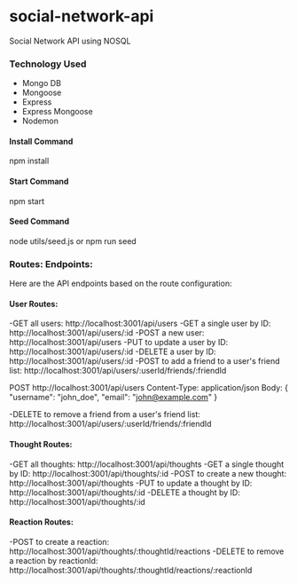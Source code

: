 # social-network-api
Social Network API using NOSQL

### Technology Used
- Mongo DB
- Mongoose
- Express
- Express Mongoose
- Nodemon


#### Install Command
npm install

#### Start Command
npm start

#### Seed Command
node utils/seed.js or npm run seed

### Routes: Endpoints:
Here are the API endpoints based on the route configuration:

#### User Routes:
-GET all users: http://localhost:3001/api/users
-GET a single user by ID: http://localhost:3001/api/users/:id
-POST a new user: http://localhost:3001/api/users
-PUT to update a user by ID: http://localhost:3001/api/users/:id
-DELETE a user by ID: http://localhost:3001/api/users/:id
-POST to add a friend to a user's friend list: http://localhost:3001/api/users/:userId/friends/:friendId

POST http://localhost:3001/api/users
Content-Type: application/json
Body: {
  "username": "john_doe",
  "email": "john@example.com"
}



-DELETE to remove a friend from a user's friend list: http://localhost:3001/api/users/:userId/friends/:friendId


#### Thought Routes:
-GET all thoughts: http://localhost:3001/api/thoughts
-GET a single thought by ID: http://localhost:3001/api/thoughts/:id
-POST to create a new thought: http://localhost:3001/api/thoughts
-PUT to update a thought by ID: http://localhost:3001/api/thoughts/:id
-DELETE a thought by ID: http://localhost:3001/api/thoughts/:id

#### Reaction Routes:
-POST to create a reaction: http://localhost:3001/api/thoughts/:thoughtId/reactions
-DELETE to remove a reaction by reactionId: http://localhost:3001/api/thoughts/:thoughtId/reactions/:reactionId